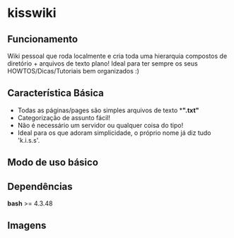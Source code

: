 # kisswiki

## Funcionamento
Wiki pessoal que roda localmente e cria toda uma hierarquia compostos de diretório + arquivos de texto plano!
Ideal para ter sempre os seus HOWTOS/Dicas/Tutoriais bem organizados :)

## Característica Básica
* Todas as páginas/pages são simples arquivos de texto ***".txt"**
* Categorização de assunto fácil!
* Não é necessário um servidor ou qualquer coisa do tipo!
* Ideal para os que adoram simplicidade, o próprio nome já diz tudo 'k.i.s.s'.

## Modo de uso básico

## Dependências
**bash** >= 4.3.48

## Imagens
